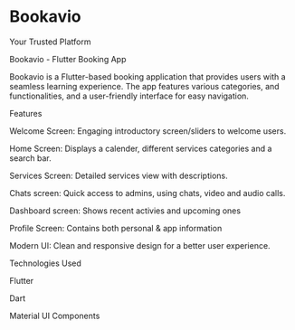 # Bookavio

Your Trusted Platform

Bookavio - Flutter Booking App

Bookavio is a Flutter-based booking application that provides users with
a seamless learning experience. The app features various categories, and functionalities, 
and a user-friendly interface for easy navigation.

Features

Welcome Screen: Engaging introductory screen/sliders to welcome users.

Home Screen: Displays a calender, different services categories and a search bar.

Services Screen: Detailed services view with descriptions.

Chats screen: Quick access to admins, using chats, video and audio calls.

Dashboard screen: Shows recent activies and upcoming ones

Profile Screen: Contains both personal & app information

Modern UI: Clean and responsive design for a better user experience.


Technologies Used

Flutter

Dart

Material UI Components

 